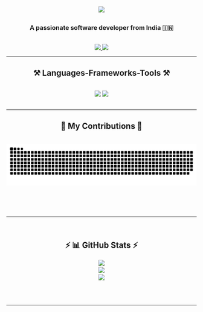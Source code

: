 
<h1 align="center">
    <img src="https://readme-typing-svg.herokuapp.com/?font=Righteous&size=35&center=true&vCenter=true&width=500&height=70&duration=4000&lines=Hi+There!+👋;+I'm+Jayanth+Naik!;" />
</h1>

<h3 align="center">A passionate software developer from India 🇮🇳</h3>

<br/>


 
<div align="center"> 
  <a href="mailto:naikjayanth80@gmail.com">
    <img src="https://img.shields.io/badge/Gmail-333333?style=for-the-badge&logo=gmail&logoColor=red" />
  </a>
  <a href="https://linkedin.com/in/jayanth-naik" target="_blank">
    <img src="https://img.shields.io/badge/LinkedIn-0077B5?style=for-the-badge&logo=linkedin&logoColor=white" target="_blank" />
  </a>
  <!-- Uncomment and update the following link if you have a portfolio -->
  <!-- <a href="https://Sabavat-Jayanth-Naik.github.io" target="_blank">
     <img src="https://img.shields.io/badge/Portfolio-FF5722?style=for-the-badge&logo=todoist&logoColor=white" target="_blank" />
  </a> -->
</div>

<hr/>
 
<h2 align="center">⚒️ Languages-Frameworks-Tools ⚒️</h2>
<br/>
<div align="center">
    <img src="https://skillicons.dev/icons?i=react,bootstrap,html,css,tailwind,cpp,github,vscode" />
    <img src="https://skillicons.dev/icons?i=nodejs,python,javascript,express,mongodb,java,git,mysql" /><br>
</div>

<br/>
<hr/>

<div align="center">
  <h2>🐍 My Contributions 🐍</h2>
  <br>
  <img alt="snake eating my contributions" src="https://raw.githubusercontent.com/Sabavat-Jayanth-Naik/Sabavat-Jayanth-Naik/output/github-contribution-grid-snake.svg" />
  
  <br/><br/><br/>
</div>

<hr/>

<br>
<div align=center>
<h2 align="center">⚡ 📊 GitHub Stats ⚡</h2>
 

![](https://github-readme-stats.vercel.app/api?username=Sabavat-Jayanth-Naik&theme=dark&hide_border=false&include_all_commits=false&count_private=false)<br/>
![](https://github-readme-streak-stats.herokuapp.com/?user=Sabavat-Jayanth-Naik&theme=dark&hide_border=false)<br/>
![](https://github-readme-stats.vercel.app/api/top-langs/?username=Sabavat-Jayanth-Naik&theme=dark&hide_border=false&include_all_commits=false&count_private=false&layout=compact)
  
</div>


<br/><br/>

<hr/>

<br/>

<div align="center">


<br/>


